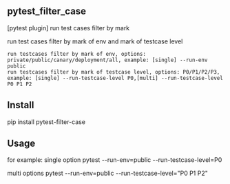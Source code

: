 ## pytest_filter_case
[pytest plugin]  run test cases filter by mark

run test cases filter by mark of env and mark of testcase level

    run testcases filter by mark of env, options: private/public/canary/deployment/all, example: [single] --run-env public
    run testcases filter by mark of testcase level, options: P0/P1/P2/P3, example: [single] --run-testcase-level P0,[multi] --run-testcase-level P0 P1 P2

## Install
pip install pytest-filter-case

## Usage
for example:
  single option
    pytest --run-env=public --run-testcase-level=P0

  multi options
    pytest --run-env=public --run-testcase-level="P0 P1 P2"